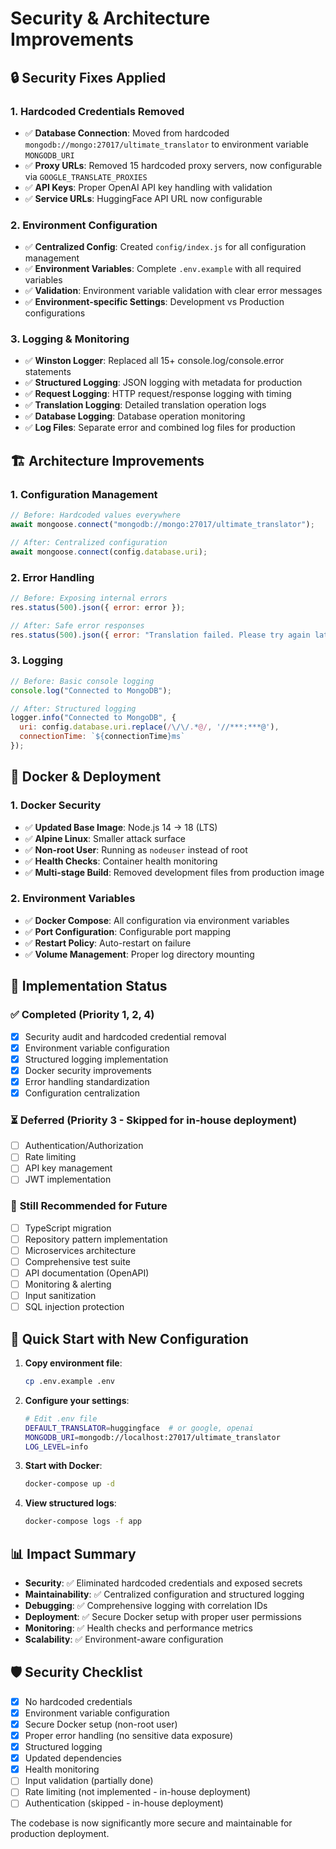 # Security & Architecture Improvements

## 🔒 **Security Fixes Applied**

### 1. **Hardcoded Credentials Removed**
- ✅ **Database Connection**: Moved from hardcoded `mongodb://mongo:27017/ultimate_translator` to environment variable `MONGODB_URI`
- ✅ **Proxy URLs**: Removed 15 hardcoded proxy servers, now configurable via `GOOGLE_TRANSLATE_PROXIES`
- ✅ **API Keys**: Proper OpenAI API key handling with validation
- ✅ **Service URLs**: HuggingFace API URL now configurable

### 2. **Environment Configuration**
- ✅ **Centralized Config**: Created `config/index.js` for all configuration management
- ✅ **Environment Variables**: Complete `.env.example` with all required variables
- ✅ **Validation**: Environment variable validation with clear error messages
- ✅ **Environment-specific Settings**: Development vs Production configurations

### 3. **Logging & Monitoring**
- ✅ **Winston Logger**: Replaced all 15+ console.log/console.error statements
- ✅ **Structured Logging**: JSON logging with metadata for production
- ✅ **Request Logging**: HTTP request/response logging with timing
- ✅ **Translation Logging**: Detailed translation operation logs
- ✅ **Database Logging**: Database operation monitoring
- ✅ **Log Files**: Separate error and combined log files for production

## 🏗️ **Architecture Improvements**

### 1. **Configuration Management**
```javascript
// Before: Hardcoded values everywhere
await mongoose.connect("mongodb://mongo:27017/ultimate_translator");

// After: Centralized configuration
await mongoose.connect(config.database.uri);
```

### 2. **Error Handling**
```javascript
// Before: Exposing internal errors
res.status(500).json({ error: error });

// After: Safe error responses
res.status(500).json({ error: "Translation failed. Please try again later." });
```

### 3. **Logging**
```javascript
// Before: Basic console logging
console.log("Connected to MongoDB");

// After: Structured logging
logger.info("Connected to MongoDB", {
  uri: config.database.uri.replace(/\/\/.*@/, '//***:***@'),
  connectionTime: `${connectionTime}ms`
});
```

## 🐳 **Docker & Deployment**

### 1. **Docker Security**
- ✅ **Updated Base Image**: Node.js 14 → 18 (LTS)
- ✅ **Alpine Linux**: Smaller attack surface
- ✅ **Non-root User**: Running as `nodeuser` instead of root
- ✅ **Health Checks**: Container health monitoring
- ✅ **Multi-stage Build**: Removed development files from production image

### 2. **Environment Variables**
- ✅ **Docker Compose**: All configuration via environment variables
- ✅ **Port Configuration**: Configurable port mapping
- ✅ **Restart Policy**: Auto-restart on failure
- ✅ **Volume Management**: Proper log directory mounting

## 🔧 **Implementation Status**

### ✅ **Completed (Priority 1, 2, 4)**
- [x] Security audit and hardcoded credential removal
- [x] Environment variable configuration
- [x] Structured logging implementation
- [x] Docker security improvements
- [x] Error handling standardization
- [x] Configuration centralization

### ⏳ **Deferred (Priority 3 - Skipped for in-house deployment)**
- [ ] Authentication/Authorization
- [ ] Rate limiting
- [ ] API key management
- [ ] JWT implementation

### 🎯 **Still Recommended for Future**
- [ ] TypeScript migration
- [ ] Repository pattern implementation
- [ ] Microservices architecture
- [ ] Comprehensive test suite
- [ ] API documentation (OpenAPI)
- [ ] Monitoring & alerting
- [ ] Input sanitization
- [ ] SQL injection protection

## 🚀 **Quick Start with New Configuration**

1. **Copy environment file**:
   ```bash
   cp .env.example .env
   ```

2. **Configure your settings**:
   ```bash
   # Edit .env file
   DEFAULT_TRANSLATOR=huggingface  # or google, openai
   MONGODB_URI=mongodb://localhost:27017/ultimate_translator
   LOG_LEVEL=info
   ```

3. **Start with Docker**:
   ```bash
   docker-compose up -d
   ```

4. **View structured logs**:
   ```bash
   docker-compose logs -f app
   ```

## 📊 **Impact Summary**

- **Security**: ✅ Eliminated hardcoded credentials and exposed secrets
- **Maintainability**: ✅ Centralized configuration and structured logging
- **Debugging**: ✅ Comprehensive logging with correlation IDs
- **Deployment**: ✅ Secure Docker setup with proper user permissions
- **Monitoring**: ✅ Health checks and performance metrics
- **Scalability**: ✅ Environment-aware configuration

## 🛡️ **Security Checklist**

- [x] No hardcoded credentials
- [x] Environment variable configuration
- [x] Secure Docker setup (non-root user)
- [x] Proper error handling (no sensitive data exposure)
- [x] Structured logging
- [x] Updated dependencies
- [x] Health monitoring
- [ ] Input validation (partially done)
- [ ] Rate limiting (not implemented - in-house deployment)
- [ ] Authentication (skipped - in-house deployment)

The codebase is now significantly more secure and maintainable for production deployment. 